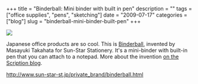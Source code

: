 +++
title = "Binderball: Mini binder with built in pen"
description = ""
tags = ["office supplies", "pens", "sketching"]
date = "2009-07-17"
categories = ["blog"]
slug = "binderball-mini-binder-built-pen"
+++



  <div class="notebook-screenshot"><a href="http://www.sun-star-st.jp/private_brand/binderball.html"><img id='bluga-thumbnail-1830' class='bluga-thumbnail large' src='http://media.konigi.com/bluga/
wt4a607702798c7_0.jpg'/></a></div><p>Japanese office products are so cool. This is <a href="http://www.sun-star-st.jp/private_brand/binderball.html">Binderball</a>, invented by Masayuki Takahata for Sun-Star Stationery. It's a mini-binder with built-in pen that you can attach to a notepad. More about the invention <a href="http://moleskine.vox.com/library/post/binder-ball-by-masayuki-takahata-高畑正幸.html">on the Scription blog</a>.</p>
    
  <a href="http://www.sun-star-st.jp/private_brand/binderball.html">http://www.sun-star-st.jp/private_brand/binderball.html</a>
